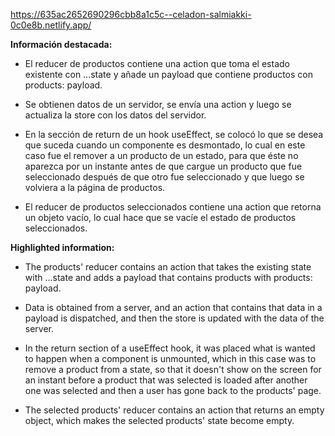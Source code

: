 https://635ac2652690296cbb8a1c5c--celadon-salmiakki-0c0e8b.netlify.app/

**Información destacada:**

- El reducer de productos contiene una action que toma el estado existente con ...state y añade un payload que contiene productos con products: payload.

- Se obtienen datos de un servidor, se envía una action y luego se actualiza la store con los datos del servidor.

- En la sección de return de un hook useEffect, se colocó lo que se desea que suceda cuando un componente es desmontado, lo cual en este caso fue el remover a un producto de un estado, para que éste no aparezca por un instante antes de que cargue un producto que fue seleccionado después de que otro fue seleccionado y que luego se volviera a la página de productos.

- El reducer de productos seleccionados contiene una action que retorna un objeto vacío, lo cual hace que se vacíe el estado de productos seleccionados.

**Highlighted information:**

- The products' reducer contains an action that takes the existing state with ...state and adds a payload that contains products with products: payload.

- Data is obtained from a server, and an action that contains that data in a payload is dispatched, and then the store is updated with the data of the server.

- In the return section of a useEffect hook, it was placed what is wanted to happen when a component is unmounted, which in this case was to remove a product from a state, so that it doesn't show on the screen for an instant before a product that was selected is loaded after another one was selected and then a user has gone back to the products' page. 

- The selected products' reducer contains an action that returns an empty object, which makes the selected products' state become empty.
